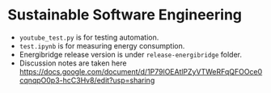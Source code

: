 # Sustainable Software Engineering

+ `youtube_test.py` is for testing automation.
+ `test.ipynb` is for measuring energy consumption.
+ Energibridge release version is under `release-energibridge` folder.
+ Discussion notes are taken here https://docs.google.com/document/d/1P79lOEAtlPZyVTWeRFqQFOOce0cqnqpO0p3-hcC3Hv8/edit?usp=sharing
